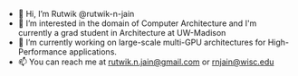 - 👋 Hi, I’m Rutwik @rutwik-n-jain
- 👀 I’m interested in the domain of Computer Architecture and I'm currently a grad student in Architecture at UW-Madison
- 🌱 I’m currently working on large-scale multi-GPU architectures for High-Performance applications. 
- 📫 You can reach me at rutwik.n.jain@gmail.com or rnjain@wisc.edu

<!---
rutwik-n-jain/rutwik-n-jain is a ✨ special ✨ repository because its `README.md` (this file) appears on your GitHub profile.
You can click the Preview link to take a look at your changes.
--->
